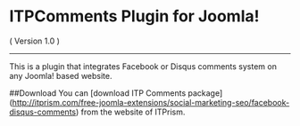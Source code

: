 ITPComments Plugin for Joomla!
==========================
( Version 1.0 )
- - -

This is a plugin that integrates Facebook or Disqus comments system on any Joomla! based website.

##Download
You can [download ITP Comments package] (http://itprism.com/free-joomla-extensions/social-marketing-seo/facebook-disqus-comments) from the website of ITPrism.